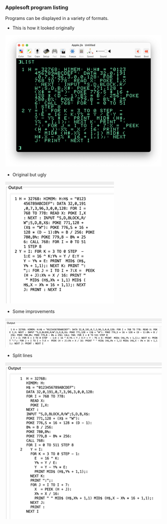 ### Applesoft program listing
Programs can be displayed in a variety of formats.
- This is how it looked originally
<img src="basic0.png" alt="terrible" width="700"/>

- Original but ugly
<img src="basic1.png" alt="truly awful" width="350"/>

- Some improvements
<img src="basic2.png" alt="better" width="800"/>

- Split lines
<img src="basic3.png" alt="best" width="600"/>
